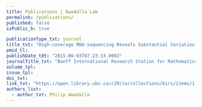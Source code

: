 ```yaml
---
title: Publications | Awadalla Lab
permalink: /publications/
published: false
isPublic_b: true

publicationType_txt: journal
title_txt: "High-coverage RNA-sequencing Reveals Substantial Variation Associated with Geography, Environment and Endophenotypic Variation"
pmid_tl: 
publishDate_tdt: "2015-08-03T07:23:33.000Z"
journalTitle_txt: "Banff International Research Station for Mathematical Innovation and Discovery"
volume_tpl: 
issue_tpl: 
doi_txt:
link_txt: "https://open.library.ubc.ca/cIRcle/collections/birs/items/1.0229559"
authors_list: 
  - author_txt: Philip Awadalla
---
```

